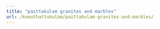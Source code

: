 ```yaml
---
title: "paittakulam granites and marbles"
url: /kooothattukulam/paittakulam-granites-and-marbles/
---
```

